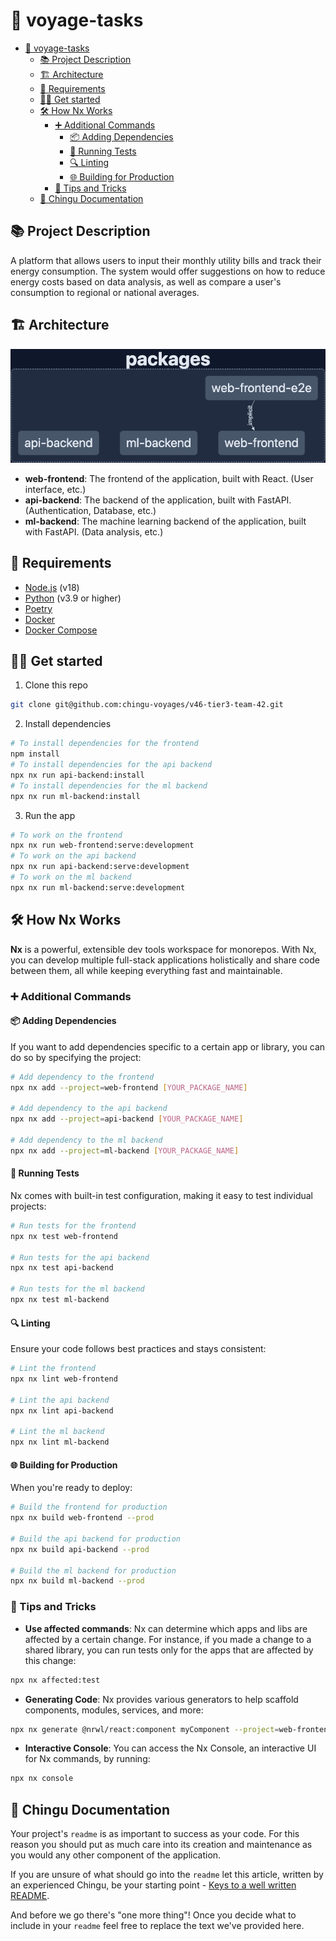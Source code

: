 # 🚀 voyage-tasks

- [🚀 voyage-tasks](#-voyage-tasks)
  - [📚 Project Description](#-project-description)
  - [🏗️ Architecture](#️-architecture)
  - [📝 Requirements](#-requirements)
  - [🏃‍♂️ Get started](#️-get-started)
  - [🛠️ How Nx Works](#️-how-nx-works)
    - [➕ Additional Commands](#-additional-commands)
      - [📦 Adding Dependencies](#-adding-dependencies)
      - [🧪 Running Tests](#-running-tests)
      - [🔍 Linting](#-linting)
      - [🌐 Building for Production](#-building-for-production)
    - [🎩 Tips and Tricks](#-tips-and-tricks)
  - [📖 Chingu Documentation](#-chingu-documentation)


## 📚 Project Description

A platform that allows users to input their monthly utility bills and track their energy consumption. The system would offer suggestions on how to reduce energy costs based on data analysis, as well as compare a user's consumption to regional or national averages.

## 🏗️ Architecture

![Architecture](./docs/img/graph.png)
- **web-frontend**: The frontend of the application, built with React. (User interface, etc.)
- **api-backend**: The backend of the application, built with FastAPI. (Authentication, Database, etc.)
- **ml-backend**: The machine learning backend of the application, built with FastAPI. (Data analysis, etc.)

## 📝 Requirements 

- [Node.js](https://nodejs.org/en/) (v18)
- [Python](https://www.python.org/) (v3.9 or higher)
- [Poetry](https://python-poetry.org/)
- [Docker](https://www.docker.com/)
- [Docker Compose](https://docs.docker.com/compose/)

## 🏃‍♂️ Get started

1. Clone this repo

```bash
git clone git@github.com:chingu-voyages/v46-tier3-team-42.git
```

2. Install dependencies

```bash
# To install dependencies for the frontend
npm install
# To install dependencies for the api backend
npx nx run api-backend:install
# To install dependencies for the ml backend
npx nx run ml-backend:install
```

3. Run the app

```bash
# To work on the frontend
npx nx run web-frontend:serve:development
# To work on the api backend
npx nx run api-backend:serve:development
# To work on the ml backend
npx nx run ml-backend:serve:development
```

## 🛠️ How Nx Works

**Nx** is a powerful, extensible dev tools workspace for monorepos. With Nx, you can develop multiple full-stack applications holistically and share code between them, all while keeping everything fast and maintainable.

### ➕ Additional Commands

#### 📦 Adding Dependencies

If you want to add dependencies specific to a certain app or library, you can do so by specifying the project:

```bash
# Add dependency to the frontend
npx nx add --project=web-frontend [YOUR_PACKAGE_NAME]

# Add dependency to the api backend
npx nx add --project=api-backend [YOUR_PACKAGE_NAME]

# Add dependency to the ml backend
npx nx add --project=ml-backend [YOUR_PACKAGE_NAME]
```

#### 🧪 Running Tests

Nx comes with built-in test configuration, making it easy to test individual projects:

```bash
# Run tests for the frontend
npx nx test web-frontend

# Run tests for the api backend
npx nx test api-backend

# Run tests for the ml backend
npx nx test ml-backend
```

#### 🔍 Linting

Ensure your code follows best practices and stays consistent:

```bash
# Lint the frontend
npx nx lint web-frontend

# Lint the api backend
npx nx lint api-backend

# Lint the ml backend
npx nx lint ml-backend
```

#### 🌐 Building for Production

When you're ready to deploy:

```bash
# Build the frontend for production
npx nx build web-frontend --prod

# Build the api backend for production
npx nx build api-backend --prod

# Build the ml backend for production
npx nx build ml-backend --prod
```

### 🎩 Tips and Tricks

- **Use affected commands**: Nx can determine which apps and libs are affected by a certain change. For instance, if you made a change to a shared library, you can run tests only for the apps that are affected by this change:

```bash
npx nx affected:test
```

- **Generating Code**: Nx provides various generators to help scaffold components, modules, services, and more:

```bash
npx nx generate @nrwl/react:component myComponent --project=web-frontend
```

- **Interactive Console**: You can access the Nx Console, an interactive UI for Nx commands, by running:

```bash
npx nx console
```

## 📖 Chingu Documentation

Your project's `readme` is as important to success as your code. For 
this reason you should put as much care into its creation and maintenance
as you would any other component of the application.

If you are unsure of what should go into the `readme` let this article,
written by an experienced Chingu, be your starting point - 
[Keys to a well written README](https://tinyurl.com/yk3wubft).

And before we go there's "one more thing"! Once you decide what to include
in your `readme` feel free to replace the text we've provided here.
